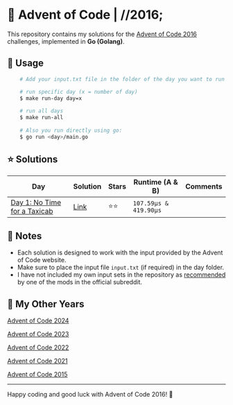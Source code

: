 # 🎄 Advent of Code | //2016;

This repository contains my solutions for the [Advent of Code 2016](https://adventofcode.com/2016) challenges, implemented in **Go (Golang)**.

## 🚀 Usage

```bash
    # Add your input.txt file in the folder of the day you want to run

    # run specific day (x = number of day)
    $ make run-day day=x
    
    # run all days
    $ make run-all
    
    # Also you run directly using go:
    $ go run <day>/main.go
```

## ⭐ Solutions

| **Day**                                                             | **Solution**      | **Stars** | **Runtime (A & B)**   | **Comments** |
|---------------------------------------------------------------------|-------------------|-----------|-----------------------|--------------|
| [Day 1: No Time for a Taxicab](https://adventofcode.com/2016/day/1) | [Link](1/main.go) | ⭐️⭐️      | `107.59µs & 419.90µs` |              |

## 📝 Notes

- Each solution is designed to work with the input provided by the Advent of Code website.
- Make sure to place the input file `input.txt` (if required) in the day folder.
- I have not included my own input sets in the repository as [recommended](https://www.reddit.com/r/adventofcode/comments/e7khy8/comment/fa13hb9/?utm_source=share&utm_medium=web3x&utm_name=web3xcss&utm_term=1&utm_content=share_button) by one of the mods in the official subreddit.

## 🔄 My Other Years

[Advent of Code 2024](../2024)

[Advent of Code 2023](https://github.com/dcorto/adventofcode2023)

[Advent of Code 2022](https://github.com/dcorto/adventofcode2022)

[Advent of Code 2021](https://github.com/dcorto/adventofcode2021)

[Advent of Code 2015](../2015)

---

Happy coding and good luck with Advent of Code 2016! 🎉
